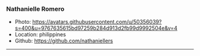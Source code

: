 ### Nathanielle Romero
- Photo: https://avatars.githubusercontent.com/u/50356039?s=400&u=9767635615bd97259b284d913d2fb99d9992504e&v=4
- Location: philippines
- Github: https://github.com/nathaniellers
***
